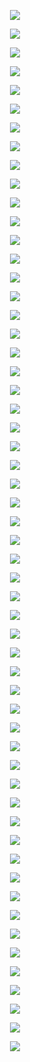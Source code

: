 
<p align="center">
	<img src="_data/01.jpg">
</p>

<p align="center">
	<img src="_data/02.jpg">
</p>

<p align="center">
	<img src="_data/03.jpg">
</p>

<p align="center">
	<img src="_data/04.jpg">
</p>

<p align="center">
	<img src="_data/05.jpg">
</p>

<p align="center">
	<img src="_data/06.jpg">
</p>

<p align="center">
	<img src="_data/07.jpg">
</p>

<p align="center">
	<img src="_data/08.jpg">
</p>

<p align="center">
	<img src="_data/09.jpg">
</p>

<p align="center">
	<img src="_data/10.jpg">
</p>

<p align="center">
	<img src="_data/11.jpg">
</p>

<p align="center">
	<img src="_data/12.jpg">
</p>

<p align="center">
	<img src="_data/13.jpg">
</p>

<p align="center">
	<img src="_data/14.jpg">
</p>

<p align="center">
	<img src="_data/15.jpg">
</p>

<p align="center">
	<img src="_data/16.jpg">
</p>

<p align="center">
	<img src="_data/17.jpg">
</p>

<p align="center">
	<img src="_data/18.jpg">
</p>

<p align="center">
	<img src="_data/19.jpg">
</p>

<p align="center">
	<img src="_data/20.jpg">
</p>

<p align="center">
	<img src="_data/21.jpg">
</p>

<p align="center">
	<img src="_data/22.jpg">
</p>

<p align="center">
	<img src="_data/23.jpg">
</p>

<p align="center">
	<img src="_data/24.jpg">
</p>

<p align="center">
	<img src="_data/25.jpg">
</p>

<p align="center">
	<img src="_data/26.jpg">
</p>

<p align="center">
	<img src="_data/27.jpg">
</p>

<p align="center">
	<img src="_data/28.jpg">
</p>

<p align="center">
	<img src="_data/29.jpg">
</p>

<p align="center">
	<img src="_data/30.jpg">
</p>

<p align="center">
	<img src="_data/31.jpg">
</p>

<p align="center">
	<img src="_data/32.jpg">
</p>

<p align="center">
	<img src="_data/33.jpg">
</p>

<p align="center">
	<img src="_data/34.jpg">
</p>
<p align="center">
	<img src="_data/35.jpg">
</p>
<p align="center">
	<img src="_data/36.jpg">
</p>
<p align="center">
	<img src="_data/37.jpg">
</p>
<p align="center">
	<img src="_data/38.jpg">
</p>
<p align="center">
	<img src="_data/39.jpg">
</p>
<p align="center">
	<img src="_data/40.jpg">
</p>
<p align="center">
	<img src="_data/41.jpg">
</p>
<p align="center">
	<img src="_data/42.jpg">
</p>
<p align="center">
	<img src="_data/43.jpg">
</p>
<p align="center">
	<img src="_data/44.jpg">
</p>

<p align="center">
	<img src="_data/45.jpg">
</p>
<p align="center">
	<img src="_data/46.jpg">
</p>
<p align="center">
	<img src="_data/47.jpg">
</p>
<p align="center">
	<img src="_data/48.jpg">
</p>
<p align="center">
	<img src="_data/49.jpg">
</p>
<p align="center">
	<img src="_data/50.jpg">
</p>
<p align="center">
	<img src="_data/51.jpg">
</p>
<p align="center">
	<img src="_data/52.jpg">
</p>
<p align="center">
	<img src="_data/53.jpg">
</p>
<p align="center">
	<img src="_data/54.jpg">
</p>
<p align="center">
	<img src="_data/55.jpg">
</p>
<p align="center">
	<img src="_data/56.jpg">
</p>
